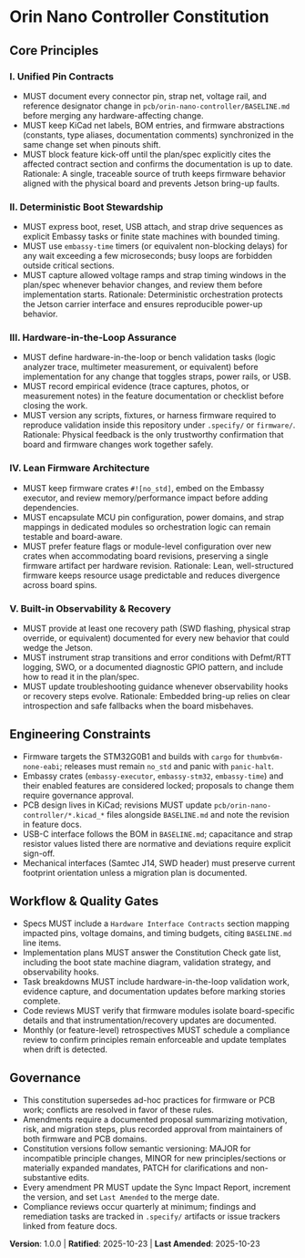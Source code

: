 <!--
Sync Impact Report
Version: 0.0.0 → 1.0.0
Modified Principles:
- Template Principle 1 Placeholder → I. Unified Pin Contracts
- Template Principle 2 Placeholder → II. Deterministic Boot Stewardship
- Template Principle 3 Placeholder → III. Hardware-in-the-Loop Assurance
- Template Principle 4 Placeholder → IV. Lean Firmware Architecture
- Template Principle 5 Placeholder → V. Built-in Observability & Recovery
Added Sections:
- None (template sections activated with concrete guidance)
Removed Sections:
- None
Templates requiring updates:
- ✅ .specify/templates/plan-template.md
- ✅ .specify/templates/spec-template.md
- ✅ .specify/templates/tasks-template.md
Follow-up TODOs:
- None
-->

# Orin Nano Controller Constitution

## Core Principles

### I. Unified Pin Contracts
- MUST document every connector pin, strap net, voltage rail, and reference designator change in `pcb/orin-nano-controller/BASELINE.md` before merging any hardware-affecting change.
- MUST keep KiCad net labels, BOM entries, and firmware abstractions (constants, type aliases, documentation comments) synchronized in the same change set when pinouts shift.
- MUST block feature kick-off until the plan/spec explicitly cites the affected contract section and confirms the documentation is up to date.
Rationale: A single, traceable source of truth keeps firmware behavior aligned with the physical board and prevents Jetson bring-up faults.

### II. Deterministic Boot Stewardship
- MUST express boot, reset, USB attach, and strap drive sequences as explicit Embassy tasks or finite state machines with bounded timing.
- MUST use `embassy-time` timers (or equivalent non-blocking delays) for any wait exceeding a few microseconds; busy loops are forbidden outside critical sections.
- MUST capture allowed voltage ramps and strap timing windows in the plan/spec whenever behavior changes, and review them before implementation starts.
Rationale: Deterministic orchestration protects the Jetson carrier interface and ensures reproducible power-up behavior.

### III. Hardware-in-the-Loop Assurance
- MUST define hardware-in-the-loop or bench validation tasks (logic analyzer trace, multimeter measurement, or equivalent) before implementation for any change that toggles straps, power rails, or USB.
- MUST record empirical evidence (trace captures, photos, or measurement notes) in the feature documentation or checklist before closing the work.
- MUST version any scripts, fixtures, or harness firmware required to reproduce validation inside this repository under `.specify/` or `firmware/`.
Rationale: Physical feedback is the only trustworthy confirmation that board and firmware changes work together safely.

### IV. Lean Firmware Architecture
- MUST keep firmware crates `#![no_std]`, embed on the Embassy executor, and review memory/performance impact before adding dependencies.
- MUST encapsulate MCU pin configuration, power domains, and strap mappings in dedicated modules so orchestration logic can remain testable and board-aware.
- MUST prefer feature flags or module-level configuration over new crates when accommodating board revisions, preserving a single firmware artifact per hardware revision.
Rationale: Lean, well-structured firmware keeps resource usage predictable and reduces divergence across board spins.

### V. Built-in Observability & Recovery
- MUST provide at least one recovery path (SWD flashing, physical strap override, or equivalent) documented for every new behavior that could wedge the Jetson.
- MUST instrument strap transitions and error conditions with Defmt/RTT logging, SWO, or a documented diagnostic GPIO pattern, and include how to read it in the plan/spec.
- MUST update troubleshooting guidance whenever observability hooks or recovery steps evolve.
Rationale: Embedded bring-up relies on clear introspection and safe fallbacks when the board misbehaves.

## Engineering Constraints

- Firmware targets the STM32G0B1 and builds with `cargo` for `thumbv6m-none-eabi`; releases must remain `no_std` and panic with `panic-halt`.
- Embassy crates (`embassy-executor`, `embassy-stm32`, `embassy-time`) and their enabled features are considered locked; proposals to change them require governance approval.
- PCB design lives in KiCad; revisions MUST update `pcb/orin-nano-controller/*.kicad_*` files alongside `BASELINE.md` and note the revision in feature docs.
- USB-C interface follows the BOM in `BASELINE.md`; capacitance and strap resistor values listed there are normative and deviations require explicit sign-off.
- Mechanical interfaces (Samtec J14, SWD header) must preserve current footprint orientation unless a migration plan is documented.

## Workflow & Quality Gates

- Specs MUST include a `Hardware Interface Contracts` section mapping impacted pins, voltage domains, and timing budgets, citing `BASELINE.md` line items.
- Implementation plans MUST answer the Constitution Check gate list, including the boot state machine diagram, validation strategy, and observability hooks.
- Task breakdowns MUST include hardware-in-the-loop validation work, evidence capture, and documentation updates before marking stories complete.
- Code reviews MUST verify that firmware modules isolate board-specific details and that instrumentation/recovery updates are documented.
- Monthly (or feature-level) retrospectives MUST schedule a compliance review to confirm principles remain enforceable and update templates when drift is detected.

## Governance

- This constitution supersedes ad-hoc practices for firmware or PCB work; conflicts are resolved in favor of these rules.
- Amendments require a documented proposal summarizing motivation, risk, and migration steps, plus recorded approval from maintainers of both firmware and PCB domains.
- Constitution versions follow semantic versioning: MAJOR for incompatible principle changes, MINOR for new principles/sections or materially expanded mandates, PATCH for clarifications and non-substantive edits.
- Every amendment PR MUST update the Sync Impact Report, increment the version, and set `Last Amended` to the merge date.
- Compliance reviews occur quarterly at minimum; findings and remediation tasks are tracked in `.specify/` artifacts or issue trackers linked from feature docs.

**Version**: 1.0.0 | **Ratified**: 2025-10-23 | **Last Amended**: 2025-10-23

